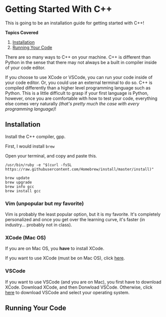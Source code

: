 # Getting Started With C++

This is going to be an installation guide for getting started with C++!

**Topics Covered**

1. [Installation](#install)
2. [Running Your Code](#runcode)

There are so many ways to C++ on your machine. C++ is different than Python in the sense that there may not always be a built in compiler inside of your code editor.

If you choose to use XCode or VSCode, you can run your code inside of your code editor. Or, you could use an external terminal to do so. C++ is compiled differently than a higher level programming language such as Python. This is a little difficult to grasp if your first language is Python, however, once you are comfortable with how to test your code, everything else comes very naturally *(that's pretty much the case with every programming language)*!

<a name="install"></a>

## Installation

Install the C++ compiler, gpp. 

First, I would install `brew`

Open your terminal, and copy and paste this. 

```out
/usr/bin/ruby -e "$(curl -fsSL https://raw.githubusercontent.com/Homebrew/install/master/install)"
```

```out
brew update
brew upgrade
brew info gcc
brew install gcc
```
### Vim (unpopular but my favorite)

Vim is probably the least popular option, but it is my favorite. It's completely personalized and once you get over the learning curve, it's faster (in industry... probably not in class).

### XCode (Mac OS)

If you are on Mac OS, you **have** to install XCode. 

If you want to use XCode (must be on Mac OS), click [here](https://apps.apple.com/us/app/xcode/id497799835?mt=12).

### VSCode

If you want to use VSCode (and you are on Mac), you first have to download XCode. Download XCode, and then Donwload VSCode. Otherwise, click [here](https://code.visualstudio.com/) to download VSCode and select your operating system.

<a name="runcode"></a>

## Running Your Code
